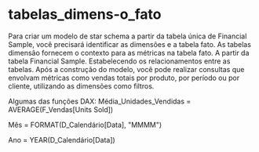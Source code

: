 # tabelas_dimens-o_fato


Para criar um modelo de star schema a partir da tabela única de Financial Sample, você precisará identificar as dimensões e a tabela fato.
As tabelas dimensão fornecem o contexto para as métricas na tabela fato. A partir da tabela Financial Sample.
Estabelecendo os relacionamentos entre as tabelas.
Após a construção do modelo, você pode realizar consultas que envolvam métricas como vendas totais por produto, por período ou por cliente, utilizando as dimensões como filtros.

Algumas das funções DAX:
Média_Unidades_Vendidas = AVERAGE(F_Vendas[Units Sold])

Mês = FORMAT(D_Calendário[Data], "MMMM")

Ano = YEAR(D_Calendário[Data])
